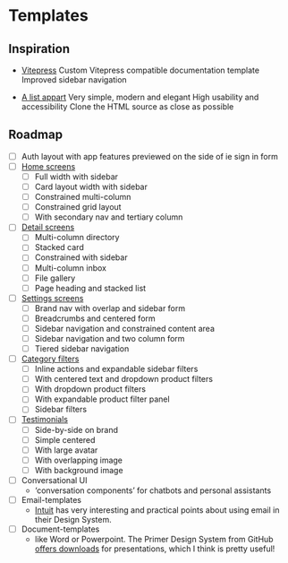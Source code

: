 # Templates

## Inspiration

- [Vitepress](https://vitepress.vuejs.org/)
  Custom Vitepress compatible documentation template
  Improved sidebar navigation

- [A list appart](https://abookapart.com/products/expressive-design-systems?)
  Very simple, modern and elegant
  High usability and accessibility
  Clone the HTML source as close as possible

## Roadmap

- [ ] Auth layout with app features previewed on the side of ie sign in form
- [ ] [Home screens](https://tailwindui.com/components/application-ui/page-examples/home-screens)
  - [ ] Full width with sidebar
  - [ ] Card layout width with sidebar
  - [ ] Constrained multi-column
  - [ ] Constrained grid layout
  - [ ] With secondary nav and tertiary column
- [ ] [Detail screens](https://tailwindui.com/components/application-ui/page-examples/detail-screens)
  - [ ] Multi-column directory
  - [ ] Stacked card
  - [ ] Constrained with sidebar
  - [ ] Multi-column inbox
  - [ ] File gallery
  - [ ] Page heading and stacked list
- [ ] [Settings screens](https://tailwindui.com/components/application-ui/page-examples/settings-screens)
  - [ ] Brand nav with overlap and sidebar form
  - [ ] Breadcrumbs and centered form
  - [ ] Sidebar navigation and constrained content area
  - [ ] Sidebar navigation and two column form
  - [ ] Tiered sidebar navigation
- [ ] [Category filters](https://tailwindui.com/components/ecommerce/components/category-filters)
  - [ ] Inline actions and expandable sidebar filters
  - [ ] With centered text and dropdown product filters
  - [ ] With dropdown product filters
  - [ ] With expandable product filter panel
  - [ ] Sidebar filters
- [ ] [Testimonials](https://tailwindui.com/components/marketing/sections/testimonials)
  - [ ] Side-by-side on brand
  - [ ] Simple centered
  - [ ] With large avatar
  - [ ] With overlapping image
  - [ ] With background image
- [ ] Conversational UI
    - ‘conversation components’ for chatbots and personal assistants
- [ ] Email-templates
    - [Intuit](https://designsystem.quickbooks.com/emails) has very interesting and practical points about using email in their Design System.
- [ ] Document-templates
    - like Word or Powerpoint. The Primer Design System from GitHub [offers downloads](https://primer.style/presentations/) for presentations, which I think is pretty useful!
